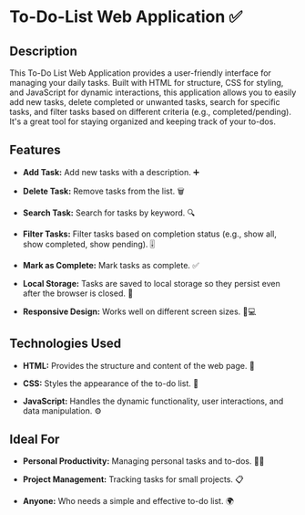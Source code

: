 # To-Do-List Web Application ✅
 

## Description

This To-Do List Web Application provides a user-friendly interface for managing your daily tasks.  Built with HTML for structure, CSS for styling, and JavaScript for dynamic interactions, this application allows you to easily add new tasks, delete completed or unwanted tasks, search for specific tasks, and filter tasks based on different criteria (e.g., completed/pending).  It's a great tool for staying organized and keeping track of your to-dos.

## Features

* **Add Task:**  Add new tasks with a description. ➕

* **Delete Task:** Remove tasks from the list. 🗑️

* **Search Task:** Search for tasks by keyword. 🔍

* **Filter Tasks:** Filter tasks based on completion status (e.g., show all, show completed, show pending). 🎚️

* **Mark as Complete:**  Mark tasks as complete. ✅

* **Local Storage:**  Tasks are saved to local storage so they persist even after the browser is closed. 💾

* **Responsive Design:**  Works well on different screen sizes. 📱💻

## Technologies Used

* **HTML:**  Provides the structure and content of the web page. 🧱

* **CSS:** Styles the appearance of the to-do list. 🎨

* **JavaScript:**  Handles the dynamic functionality, user interactions, and data manipulation. ⚙️

## Ideal For

* **Personal Productivity:**  Managing personal tasks and to-dos. 🧑‍💼

* **Project Management:**  Tracking tasks for small projects. 📋

* **Anyone:**  Who needs a simple and effective to-do list. 🌍
